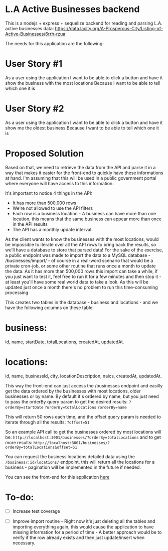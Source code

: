 # L.A Active Businesses backend
This is a nodejs + express + sequelize backend for reading and parsing ​L.A. active businesses data: https://data.lacity.org/A-Prosperous-City/Listing-of-Active-Businesses/6rrh-rzua

The needs for this application are the following:

# User Story #1
As a user using the application
I want to be able to click a button and have it show the business with the most locations
Because I want to be able to tell which one it is

# User Story #2
As a user using the application
I want to be able to click a button and have it show me the oldest business
Because I want to be able to tell which one it is

# Proposed Solution
Based on that, we need to retrieve the data from the API and parse it in a way that makes it easier for the front-end to quickly have these informations at hand. I'm assuming that this will be used in a public government portal where everyone will have access to this information.

It's important to notice 4 things in the API:  
- It has more than 500,000 rows 
- We're not allowed to use the API filters
- Each row is a business location - A business can have more than one location, this means that the same business can appear more than once in the API results
- The API has a monthly update interval.

As the client wants to know the businesses with the most locations, would be impossible to iterate over all the API rows to bring back the results, so we'll have a database to store that parsed data!
For the sake of the exercise, a public endpoint was made to import the data to a MySQL database - /businesses/import/ - of course in a real-word scenario that would be a private cron-job, or some other routine that runs once a month to update the data.
As it has more than 500,000 rows this import can take a while, if you just want to test it, feel free to run it for a few minutes and then stop it - at least you'll have some real world data to take a look. As this will be updated just once a month there's no problem to run this time-consuming processing.

This creates two tables in the database - business and locations - and we have the following columns on these table:
# business:
id, name, startDate, totalLocations, createdAt, updatedAt.
# locations:
id, name, businessId, city, locationDescription, naics, createdAt, updatedAt.

This way the front-end can just access the /businesses endpoint and easilly get the data ordered by the businesses with most locations, older businesses or by name.
By default it's ordered by name, but you just need to pass the orderBy query param to get the desired results:
`?orderBy=startDate`
`?orderBy=totalLocations`
`?orderBy=name`

This will return 50 rows each time, and the offset query param is needed to iterate through all the results:
`?offset=51`

So an example API call to get the businesses ordered by most locations will be:
`http://localhost:3001/businesses/?orderBy=totalLocations`
and to get more results:
`http://localhost:3001/businesses/?orderBy=totalLocations&offset=51`

You can request the business locations detailed data using the `/business/:id/locations/` endpoint, this will return all the locations for a business - pagination will be implemented in the future if needed.

You can see the front-end for this application [here](https://github.com/victorcarvalhosp/la-active-businesses-frontend)

# To-do:
- [ ] Increase test coverage
- [ ] Improve import routine - Right now it's just deleting all the tables and importing everything again, this would cause the application to have missing information for a period of time - A better approach would be to verify if the row already exists and then just update/insert when necessary.

